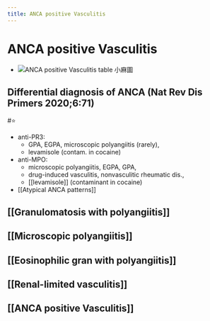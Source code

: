 ```yaml
---
title: ANCA positive Vasculitis
---
```

# ANCA positive Vasculitis

* ![ANCA positive Vasculitis table 小麻圖](https://i.imgur.com/S1MblCd.png)

## Differential diagnosis of ANCA (Nat Rev Dis Primers 2020;6:71)
#⭐
* anti-PR3:
	* GPA, EGPA, microscopic polyangiitis (rarely),
	* levamisole (contam. in cocaine)
* anti-MPO:
	* microscopic polyangiitis, EGPA, GPA,
	* drug-induced vasculitis, nonvasculitic rheumatic dis.,
	* [[levamisole]] (contaminant in cocaine)
* [[Atypical ANCA patterns]]

## [[Granulomatosis with polyangiitis]]
## [[Microscopic polyangiitis]]
## [[Eosinophilic gran with polyangiitis]]
## [[Renal-limited vasculitis]]

## [[ANCA positive Vasculitis]]
